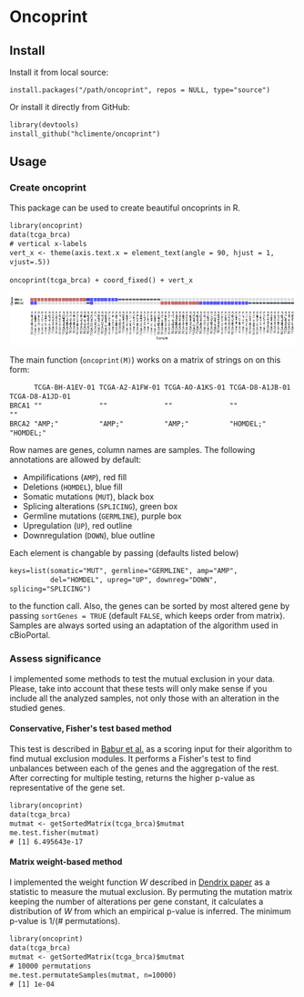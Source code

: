 # Oncoprint

## Install

Install it from local source:

```{r}
install.packages("/path/oncoprint", repos = NULL, type="source")
```

Or install it directly from GitHub:

```{r}
library(devtools)
install_github("hclimente/oncoprint")
```

## Usage

### Create oncoprint

This package can be used to create beautiful oncoprints in R. 

```
library(oncoprint)
data(tcga_brca)
# vertical x-labels
vert_x <- theme(axis.text.x = element_text(angle = 90, hjust = 1, vjust=.5))

oncoprint(tcga_brca) + coord_fixed() + vert_x
```

![oncoprint-example](oncoprint-example.png)

The main function (`oncoprint(M)`) works on a matrix of strings on on this form: 

```
      TCGA-BH-A1EV-01 TCGA-A2-A1FW-01 TCGA-AO-A1KS-01 TCGA-D8-A1JB-01 TCGA-D8-A1JD-01
BRCA1 ""              ""              ""              ""              ""             
BRCA2 "AMP;"          "AMP;"          "AMP;"          "HOMDEL;"       "HOMDEL;"      
```

Row names are genes, column names are samples. The following annotations are allowed by default: 

* Ampilifications (`AMP`), red fill
* Deletions (`HOMDEL`), blue fill
* Somatic mutations (`MUT`), black box
* Splicing alterations (`SPLICING`), green box
* Germline mutations (`GERMLINE`), purple box
* Upregulation (`UP`), red outline
* Downregulation (`DOWN`), blue outline

Each element is changable by passing (defaults listed below)

```
keys=list(somatic="MUT", germline="GERMLINE", amp="AMP", 
          del="HOMDEL", upreg="UP", downreg="DOWN", splicing="SPLICING")
```

to the function call. Also, the genes can be sorted by most altered gene by passing `sortGenes = TRUE` (default `FALSE`, which keeps order from matrix). Samples are always sorted using an adaptation of the algorithm used in cBioPortal. 

### Assess significance

I implemented some methods to test the mutual exclusion in your data. Please, take into account that these tests will only make sense if you include all the analyzed samples, not only those with an alteration in the studied genes.

#### Conservative, Fisher's test based method

This test is described in [Babur et al.](http://www.ncbi.nlm.nih.gov/pmc/articles/PMC4381444/) as a scoring input for their algorithm to find mutual exclusion modules. It performs a Fisher's test to find unbalances between each of the genes and the aggregation of the rest. After correcting for multiple testing, returns the higher p-value as representative of the gene set.

```
library(oncoprint)
data(tcga_brca)
mutmat <- getSortedMatrix(tcga_brca)$mutmat
me.test.fisher(mutmat)
# [1] 6.495643e-17
```

#### Matrix weight-based method

I implemented the weight function *W* described in [Dendrix paper](http://www.ncbi.nlm.nih.gov/pubmed/21653252) as a statistic to measure the mutual exclusion. By permuting the mutation matrix keeping the number of alterations per gene constant, it calculates a distribution of *W* from which an empirical p-value is inferred. The minimum p-value is 1/(# permutations).

```
library(oncoprint)
data(tcga_brca)
mutmat <- getSortedMatrix(tcga_brca)$mutmat
# 10000 permutations
me.test.permutateSamples(mutmat, n=10000)
# [1] 1e-04
```